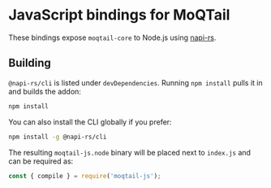 # JavaScript bindings for MoQTail

These bindings expose `moqtail-core` to Node.js using [napi-rs](https://napi.rs/).

## Building

`@napi-rs/cli` is listed under `devDependencies`. Running `npm install` pulls it in and builds the addon:

```bash
npm install
```

You can also install the CLI globally if you prefer:

```bash
npm install -g @napi-rs/cli
```

The resulting `moqtail-js.node` binary will be placed next to `index.js` and can be required as:

```javascript
const { compile } = require('moqtail-js');
```
